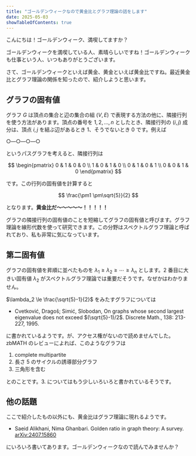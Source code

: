 ```yaml
---
title: "ゴールデンウィークなので黄金比とグラフ理論の話をします"
date: 2025-05-03
showTableOfContents: true
---
```


こんにちは！ゴールデンウィーク、満喫してますか？

ゴールデンウィークを満喫している人、素晴らしいですね！ゴールデンウィークも仕事という人、いつもありがとうございます。

さて、ゴールデンウィークといえば黄金、黄金といえば黄金比ですね。最近黄金比とグラフ理論の関係を知ったので、紹介しようと思います。

## グラフの固有値

グラフ $G$ は頂点の集合と辺の集合の組 $(V,E)$ で表現する方法の他に、隣接行列を使う方法があります。頂点の番号を $1,2,\ldots,n$ としたとき、隣接行列の $(i,j)$ 成分は、頂点 $i,j$ を結ぶ辺があるとき $1$、そうでないとき $0$ です。例えば

○―○―○―○

というパスグラフを考えると、隣接行列は

$$
\begin{pmatrix}
0 & 1 & 0 & 0 \\
1 & 0 & 1 & 0 \\
0 & 1 & 0 & 1 \\
0 & 0 & 1 & 0
\end{pmatrix}
$$

です。この行列の固有値を計算すると

$$
\frac{\pm1 \pm\sqrt{5}}{2}
$$

となります。**黄金比だ～～～～～！！！！！**

グラフの隣接行列の固有値のことを短縮してグラフの固有値と呼びます。グラフ理論を線形代数を使って研究できます。この分野はスペクトルグラフ理論と呼ばれており、私も非常に気になっています。

## 第二固有値

グラフの固有値を昇順に並べたものを $\lambda_1\ge\lambda_2\ge\cdots\ge \lambda_n$ とします。2 番目に大きい固有値 $\lambda_2$ がスペクトルグラフ理論では重要だそうです。なぜかはわかりません。

$\lambda_2 \le \frac{\sqrt{5}-1}{2}$ をみたすグラフについては

- Cvetković, Dragoš; Simić, Slobodan, On graphs whose second largest eigenvalue does not exceed $(\sqrt{5}-1)/2$. Discrete Math., 138: 213-227, 1995.

に書かれているようです。が、アクセス権がないので読めませんでした。zbMATH のレビューによれば、このようなグラフは

1. complete multipartite
2. 長さ 5 のサイクルの誘導部分グラフ
3. 三角形を含む

とのことです。3. についてはもう少しいろいろと書かれているそうです。

## 他の話題

ここで紹介したもの以外にも、黄金比はグラフ理論に現れるようです。

- Saeid Alikhani, Nima Ghanbari. Golden ratio in graph theory: A survey. [arXiv:2407.15860](https://arxiv.org/abs/2407.15860)

にいろいろ書いてあります。ゴールデンウィークなので読んでみませんか？
